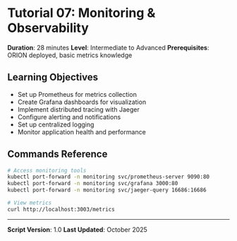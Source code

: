 # Tutorial 07: Monitoring & Observability

**Duration**: 28 minutes
**Level**: Intermediate to Advanced
**Prerequisites**: ORION deployed, basic metrics knowledge

## Learning Objectives

- Set up Prometheus for metrics collection
- Create Grafana dashboards for visualization
- Implement distributed tracing with Jaeger
- Configure alerting and notifications
- Set up centralized logging
- Monitor application health and performance

## Commands Reference

```bash
# Access monitoring tools
kubectl port-forward -n monitoring svc/prometheus-server 9090:80
kubectl port-forward -n monitoring svc/grafana 3000:80
kubectl port-forward -n monitoring svc/jaeger-query 16686:16686

# View metrics
curl http://localhost:3003/metrics
```

---

**Script Version**: 1.0
**Last Updated**: October 2025
